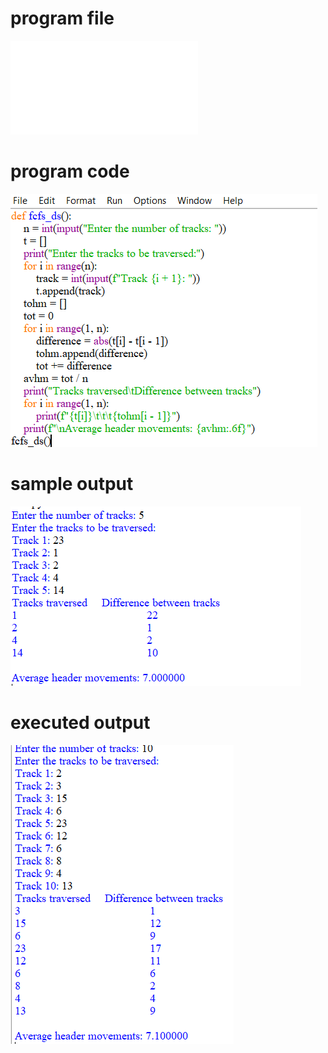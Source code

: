 
# program file
![program file](FCFS_539.py)

# program code 
![program code](FCFS_CODE_539.png)

# sample output
![sample output](FCFS_IO_539.png)

# executed output
![executed output](FCFS_EO_539.png)

